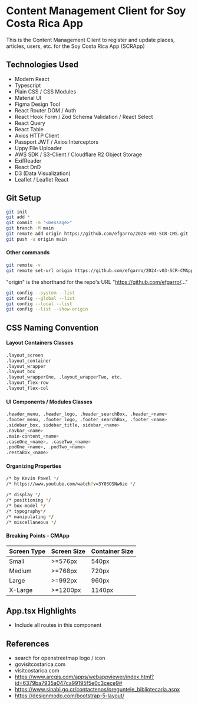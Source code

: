 # Content Management Client for Soy Costa Rica App

This is the Content Management Client to register and update places, articles, users, etc. for the Soy Costa Rica App (SCRApp)

## Technologies Used

- Modern React
- Typescript
- Plain CSS / CSS Modules
- Material UI
- Figma Design Tool
- React Router DOM / Auth
- React Hook Form / Zod Schema Validation / React Select
- React Query
- React Table
- Axios HTTP Client
- Passport JWT / Axios Interceptors
- Uppy File Uploader
- AWS SDK / S3-Client / Cloudflare R2 Object Storage
- ExifReader
- React DnD
- D3 (Data Visualization)
- Leaflet / Leaflet React

## Git Setup

```sh
git init
git add *
git commit -m "<message>"
git branch -M main
git remote add origin https://github.com/efgarro/2024-v03-SCR-CMS.git
git push -u origin main
```

#### Other commands

```sh
git remote -v
git remote set-url origin https://github.com/efgarro/2024-v03-SCR-CMApp.git // Renaming URL
```

"origin" is the shorthand for the repo's URL "https://github.com/efgarro/..."

```sh
git config --system --list
git config --global --list
git config --local --list
git config --list --show-origin
```

## CSS Naming Convention

#### Layout Containers Classes

```sh
.layout_screen
.layout_container
.layout_wrapper
.layout_box
.layout_wrapperOne, .layout_wrapperTwo, etc.
.layout_flex-row
.layout_flex-col
```

#### UI Components / Modules Classes

```sh
.header_menu, .header_logo, .header_searchBox, .header_<name>
.footer_menu, .footer_logo, .footer_searchBox, .footer_<name>
.sidebar_box, sidebar_title, sidebar_<name>
.navbar_<name>
.main-content_<name>
.caseOne_<name>, .caseTwo_<name>
.podOne_<name>, .podTwo_<name>
.restaBox_<name>
```

#### Organizing Properties

```sh
/* by Kevin Powel */
/* https://www.youtube.com/watch?v=3Y03OSNw6zo */

/* display */
/* positioning */
/* box-model */
/* typography*/
/* manipulating */
/* miscellaneous */
```

#### Breaking Points - CMApp

| Screen Type | Screen Size | Container Size |
| ----------- | ----------- | -------------- |
| Small       | >=576px     | 540px          |
| Medium      | >=768px     | 720px          |
| Large       | >=992px     | 960px          |
| X-Large     | >=1200px    | 1140px         |

## App.tsx Highlights

- Include all routes in this component

## References

- search for openstreetmap logo / icon
- govisitcostarica.com
- visitcostarica.com
- https://www.arcgis.com/apps/webappviewer/index.html?id=6379ba7935a047ca99195f5e0c3cece9#
- https://www.sinabi.go.cr/contactenos/preguntele_bibliotecaria.aspx
- https://designmodo.com/bootstrap-5-layout/
